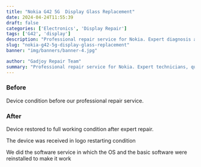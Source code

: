 ```yaml
---
title: "Nokia G42 5G  Display Glass Replacement"
date: 2024-04-24T11:55:39
draft: false
categories: ['Electronics', 'Display Repair']
tags: ['G42', 'display']
description: "Professional repair service for Nokia. Expert diagnosis and quality repairs in Bangalore."
slug: "nokia-g42-5g-display-glass-replacement"
banner: "img/banners/banner-4.jpg"

author: "Gadjoy Repair Team"
summary: "Professional repair service for Nokia. Expert technicians, quality parts, warranty included."
---
```


### Before

Device condition before our professional repair service.

### After

Device restored to full working condition after expert repair.

The device was received in logo restarting condition

We did the software service in which the OS and the basic software were reinstalled to make it work